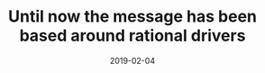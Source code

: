 ---
layout: barchart
title: Until now the message has been  based around rational drivers
bg-color: beige-bg
color: darkblue
date: 2019-02-04
---